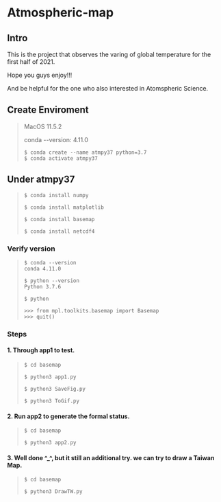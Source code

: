 # Atmospheric-map

## Intro

This is the project that observes the varing of global temperature for the first half of 2021. 

Hope you guys enjoy!!! 

And be helpful for the one who also interested in Atomspheric Science.

## Create Enviroment
> MacOS 11.5.2
> 
> conda --version: 4.11.0
> ```
> $ conda create --name atmpy37 python=3.7
> $ conda activate atmpy37
> ```

## Under atmpy37

>```
> $ conda install numpy
> 
> $ conda install matplotlib
>
> $ conda install basemap
> 
> $ conda install netcdf4
> ```

### Verify version

> ```
> $ conda --version
> conda 4.11.0
> 
> $ python --version
> Python 3.7.6
> 
> $ python
> 
> >>> from mpl.toolkits.basemap import Basemap
> >>> quit()
> ```

### Steps
#### 1. Through app1 to test.
> ```
> $ cd basemap
> 
> $ python3 app1.py
> 
> $ python3 SaveFig.py
> 
> $ python3 ToGif.py
> ```

#### 2. Run app2 to generate the formal status.
> ```
> $ cd basemap
> 
> $ python3 app2.py
> ```


#### 3. Well done ^_^, but it still an additional try. we can try to draw a Taiwan Map.
> ```
> $ cd basemap
> 
> $ python3 DrawTW.py
> ```